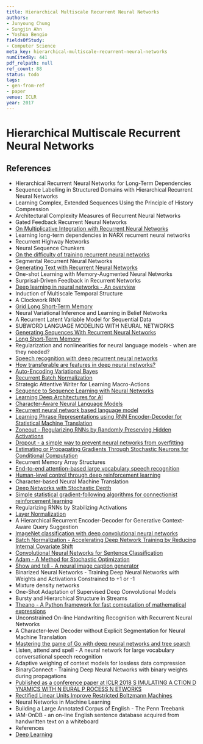 ```yaml
---
title: Hierarchical Multiscale Recurrent Neural Networks
authors:
- Junyoung Chung
- Sungjin Ahn
- Yoshua Bengio
fieldsOfStudy:
- Computer Science
meta_key: hierarchical-multiscale-recurrent-neural-networks
numCitedBy: 441
pdf_relpath: null
ref_count: 88
status: todo
tags:
- gen-from-ref
- paper
venue: ICLR
year: 2017
---
```


# Hierarchical Multiscale Recurrent Neural Networks

## References

- Hierarchical Recurrent Neural Networks for Long-Term Dependencies
- Sequence Labelling in Structured Domains with Hierarchical Recurrent Neural Networks
- Learning Complex, Extended Sequences Using the Principle of History Compression
- Architectural Complexity Measures of Recurrent Neural Networks
- Gated Feedback Recurrent Neural Networks
- [On Multiplicative Integration with Recurrent Neural Networks](./on-multiplicative-integration-with-recurrent-neural-networks.md)
- Learning long-term dependencies in NARX recurrent neural networks
- Recurrent Highway Networks
- Neural Sequence Chunkers
- [On the difficulty of training recurrent neural networks](./on-the-difficulty-of-training-recurrent-neural-networks.md)
- Segmental Recurrent Neural Networks
- [Generating Text with Recurrent Neural Networks](./generating-text-with-recurrent-neural-networks.md)
- One-shot Learning with Memory-Augmented Neural Networks
- Surprisal-Driven Feedback in Recurrent Networks
- [Deep learning in neural networks - An overview](./deep-learning-in-neural-networks-an-overview.md)
- Induction of Multiscale Temporal Structure
- A Clockwork RNN
- [Grid Long Short-Term Memory](./grid-long-short-term-memory.md)
- Neural Variational Inference and Learning in Belief Networks
- A Recurrent Latent Variable Model for Sequential Data
- SUBWORD LANGUAGE MODELING WITH NEURAL NETWORKS
- [Generating Sequences With Recurrent Neural Networks](./generating-sequences-with-recurrent-neural-networks.md)
- [Long Short-Term Memory](./long-short-term-memory.md)
- Regularization and nonlinearities for neural language models - when are they needed?
- [Speech recognition with deep recurrent neural networks](./speech-recognition-with-deep-recurrent-neural-networks.md)
- [How transferable are features in deep neural networks?](./how-transferable-are-features-in-deep-neural-networks.md)
- [Auto-Encoding Variational Bayes](./auto-encoding-variational-bayes.md)
- [Recurrent Batch Normalization](./recurrent-batch-normalization.md)
- Strategic Attentive Writer for Learning Macro-Actions
- [Sequence to Sequence Learning with Neural Networks](./sequence-to-sequence-learning-with-neural-networks.md)
- [Learning Deep Architectures for AI](./learning-deep-architectures-for-ai.md)
- [Character-Aware Neural Language Models](./character-aware-neural-language-models.md)
- [Recurrent neural network based language model](./recurrent-neural-network-based-language-model.md)
- [Learning Phrase Representations using RNN Encoder-Decoder for Statistical Machine Translation](./learning-phrase-representations-using-rnn-encoder-decoder-for-statistical-machine-translation.md)
- [Zoneout - Regularizing RNNs by Randomly Preserving Hidden Activations](./zoneout-regularizing-rnns-by-randomly-preserving-hidden-activations.md)
- [Dropout - a simple way to prevent neural networks from overfitting](./dropout-a-simple-way-to-prevent-neural-networks-from-overfitting.md)
- [Estimating or Propagating Gradients Through Stochastic Neurons for Conditional Computation](./estimating-or-propagating-gradients-through-stochastic-neurons-for-conditional-computation.md)
- Recurrent Memory Array Structures
- [End-to-end attention-based large vocabulary speech recognition](./end-to-end-attention-based-large-vocabulary-speech-recognition.md)
- [Human-level control through deep reinforcement learning](./human-level-control-through-deep-reinforcement-learning.md)
- Character-based Neural Machine Translation
- [Deep Networks with Stochastic Depth](./deep-networks-with-stochastic-depth.md)
- [Simple statistical gradient-following algorithms for connectionist reinforcement learning](./simple-statistical-gradient-following-algorithms-for-connectionist-reinforcement-learning.md)
- Regularizing RNNs by Stabilizing Activations
- [Layer Normalization](./layer-normalization.md)
- A Hierarchical Recurrent Encoder-Decoder for Generative Context-Aware Query Suggestion
- [ImageNet classification with deep convolutional neural networks](./imagenet-classification-with-deep-convolutional-neural-networks.md)
- [Batch Normalization - Accelerating Deep Network Training by Reducing Internal Covariate Shift](./batch-normalization-accelerating-deep-network-training-by-reducing-internal-covariate-shift.md)
- [Convolutional Neural Networks for Sentence Classification](./convolutional-neural-networks-for-sentence-classification.md)
- [Adam - A Method for Stochastic Optimization](./adam-a-method-for-stochastic-optimization.md)
- [Show and tell - A neural image caption generator](./show-and-tell-a-neural-image-caption-generator.md)
- Binarized Neural Networks - Training Deep Neural Networks with Weights and Activations Constrained to +1 or -1
- Mixture density networks
- One-Shot Adaptation of Supervised Deep Convolutional Models
- Bursty and Hierarchical Structure in Streams
- [Theano - A Python framework for fast computation of mathematical expressions](./theano-a-python-framework-for-fast-computation-of-mathematical-expressions.md)
- Unconstrained On-line Handwriting Recognition with Recurrent Neural Networks
- A Character-level Decoder without Explicit Segmentation for Neural Machine Translation
- [Mastering the game of Go with deep neural networks and tree search](./mastering-the-game-of-go-with-deep-neural-networks-and-tree-search.md)
- Listen, attend and spell - A neural network for large vocabulary conversational speech recognition
- Adaptive weighing of context models for lossless data compression
- BinaryConnect - Training Deep Neural Networks with binary weights during propagations
- [Published as a conference paper at ICLR 2018 S IMULATING A CTION D YNAMICS WITH N EURAL P ROCESS N ETWORKS](./published-as-a-conference-paper-at-iclr-2018-s-imulating-a-ction-d-ynamics-with-n-eural-p-rocess-n-etworks.md)
- [Rectified Linear Units Improve Restricted Boltzmann Machines](./rectified-linear-units-improve-restricted-boltzmann-machines.md)
- Neural Networks in Machine Learning
- Building a Large Annotated Corpus of English - The Penn Treebank
- IAM-OnDB - an on-line English sentence database acquired from handwritten text on a whiteboard
- References
- [Deep Learning](./deep-learning.md)
